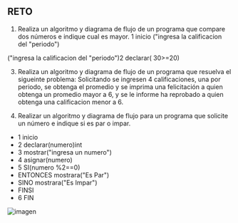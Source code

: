 ## RETO
1. Realiza un algoritmo y diagrama de flujo de un programa que compare dos números e indique cual es mayor.
 1 inicio ("ingresa la calificacion del "periodo")
 
("ingresa la calificacion del "periodo")2 declarar( 30>=20) 
 
 
3. Realiza un algoritmo y diagrama de flujo de un programa que resuelva el sigueinte problema: Solicitando se ingresen 4 calificaciones, una por periodo, se obtenga el promedio y se imprima una felicitación a quien obtenga un promedio mayor a 6, y se le informe ha reprobado a quien obtenga una calificacion menor a 6.
 
5. Realizar un algoritmo y diagrama de flujo para un programa que solicite un número e indique si es par o impar.
* 1 inicio
* 2 declarar(numero)int
* 3 mostrar("ingresa un numero")
* 4 asignar(numero)
* 5 SI(numero %2==0)
* ENTONCES mostrara("Es Par")
* SINO mostrara("Es Impar")
* FINSI
* 6 FIN

![imagen](https://user-images.githubusercontent.com/101213081/160030428-e184e55e-f186-4d4f-9bb2-1505ca93e868.png)


